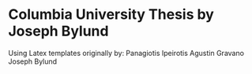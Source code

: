Columbia University Thesis by Joseph Bylund
===========================================
Using Latex templates originally by:
Panagiotis Ipeirotis
Agustin Gravano
Joseph Bylund
